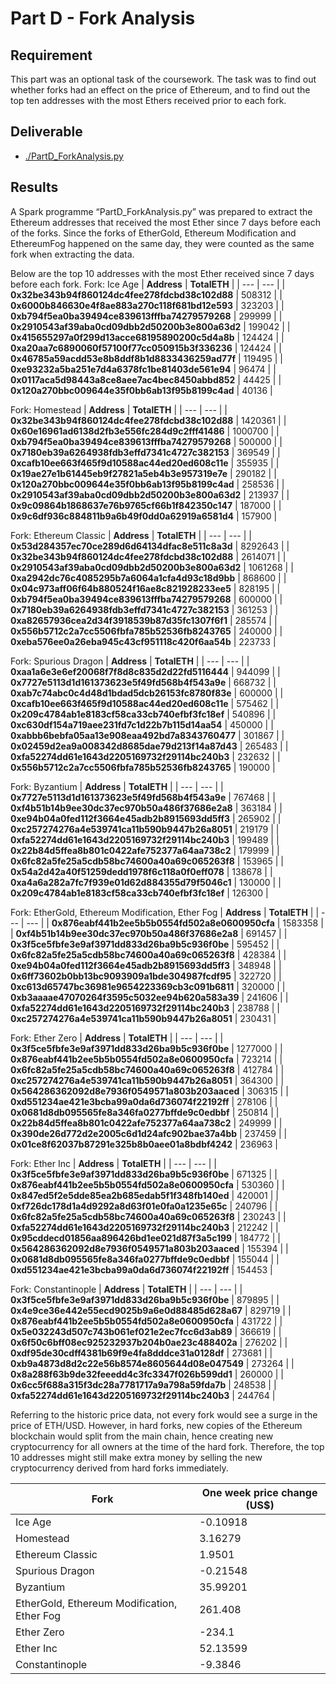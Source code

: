 # Part D - Fork Analysis
## Requirement
This part was an optional task of the coursework. The task was to find out whether forks had an effect on the price of Ethereum, and to find out the top ten addresses with the most Ethers received prior to each fork.

## Deliverable
- [./PartD_ForkAnalysis.py](PartD_ForkAnalysis.py)

## Results
A Spark programme “PartD_ForkAnalysis.py” was prepared to extract the Ethereum addresses that received the most Ether since 7 days before each of the forks. Since the forks of EtherGold, Ethereum Modification and EthereumFog happened on the same day, they were counted as the same fork when extracting the data.

Below are the top 10 addresses with the most Ether received since 7 days before each fork.
Fork: Ice Age
| **Address** | **TotalETH** |
| --- | --- |
| **0x32be343b94f860124dc4fee278fdcbd38c102d88** | 508312 |
| **0x6000b846630e4f8ae883a270c118f681bd12e593** | 323203 |
| **0xb794f5ea0ba39494ce839613fffba74279579268** | 299999 |
| **0x2910543af39aba0cd09dbb2d50200b3e800a63d2** | 199042 |
| **0x415655297a0f299d13acce68195890200c5d4a8b** | 124424 |
| **0xa20aa7c6890060f57100f77cc050915b3f336236** | 124424 |
| **0x46785a59acdd53e8b8ddf8b1d8833436259ad77f** | 119495 |
| **0xe93232a5ba251e7d4a6378fc1be81403de561e94** | 96474 |
| **0x0117aca5d98443a8ce8aee7ac4bec8450abbd852** | 44425 |
| **0x120a270bbc009644e35f0bb6ab13f95b8199c4ad** | 40136 |

Fork: Homestead
| **Address** | **TotalETH** |
| --- | --- |
| **0x32be343b94f860124dc4fee278fdcbd38c102d88** | 1420361 |
| **0x60e16961ad6138d2fb3e556fc284d9c2fff41486** | 1000700 |
| **0xb794f5ea0ba39494ce839613fffba74279579268** | 500000 |
| **0x7180eb39a6264938fdb3effd7341c4727c382153** | 369549 |
| **0xcafb10ee663f465f9d10588ac44ed20ed608c11e** | 355935 |
| **0x19ae27e1b61445eb9f27821a5eb4b3e957319e7e** | 290182 |
| **0x120a270bbc009644e35f0bb6ab13f95b8199c4ad** | 258536 |
| **0x2910543af39aba0cd09dbb2d50200b3e800a63d2** | 213937 |
| **0x9c09864b1868637e76b9765cf66b1f842350c147** | 187000 |
| **0x9c6df936c884811b9a6b49f0dd0a62919a6581d4** | 157900 |

Fork: Ethereum Classic
| **Address** | **TotalETH** |
| --- | --- |
| **0x53d284357ec70ce289d6d64134dfac8e511c8a3d** | 8292643 |
| **0x32be343b94f860124dc4fee278fdcbd38c102d88** | 2614071 |
| **0x2910543af39aba0cd09dbb2d50200b3e800a63d2** | 1061268 |
| **0xa2942dc76c4085295b7a6064a1cfa4d93c18d9bb** | 868600 |
| **0x04c973aff06f64b880524f16ae8c821928233ee5** | 828195 |
| **0xb794f5ea0ba39494ce839613fffba74279579268** | 600000 |
| **0x7180eb39a6264938fdb3effd7341c4727c382153** | 361253 |
| **0xa82657936cea2d34f3918539b87d35fc1307f6f1** | 285574 |
| **0x556b5712c2a7cc5506fbfa785b52536fb8243765** | 240000 |
| **0xeba576ee0a26eba945c43cf951118c420f6aa54b** | 223733 |

Fork: Spurious Dragon
| **Address** | **TotalETH** |
| --- | --- |
| **0xaa1a6e3e6ef20068f7f8d8c835d2d22fd5116444** | 944099 |
| **0x7727e5113d1d161373623e5f49fd568b4f543a9e** | 668732 |
| **0xab7c74abc0c4d48d1bdad5dcb26153fc8780f83e** | 600000 |
| **0xcafb10ee663f465f9d10588ac44ed20ed608c11e** | 575462 |
| **0x209c4784ab1e8183cf58ca33cb740efbf3fc18ef** | 540896 |
| **0xc630df154a719aee231fd7c1d22b7b115d14aa54** | 450000 |
| **0xabbb6bebfa05aa13e908eaa492bd7a8343760477** | 301867 |
| **0x02459d2ea9a008342d8685dae79d213f14a87d43** | 265483 |
| **0xfa52274dd61e1643d2205169732f29114bc240b3** | 232632 |
| **0x556b5712c2a7cc5506fbfa785b52536fb8243765** | 190000 |

Fork: Byzantium
| **Address** | **TotalETH** |
| --- | --- |
| **0x7727e5113d1d161373623e5f49fd568b4f543a9e** | 767468 |
| **0xf4b51b14b9ee30dc37ec970b50a486f37686e2a8** | 363184 |
| **0xe94b04a0fed112f3664e45adb2b8915693dd5ff3** | 265902 |
| **0xc257274276a4e539741ca11b590b9447b26a8051** | 219179 |
| **0xfa52274dd61e1643d2205169732f29114bc240b3** | 199489 |
| **0x22b84d5ffea8b801c0422afe752377a64aa738c2** | 179999 |
| **0x6fc82a5fe25a5cdb58bc74600a40a69c065263f8** | 153965 |
| **0x54a2d42a40f51259dedd1978f6c118a0f0eff078** | 138678 |
| **0xa4a6a282a7fc7f939e01d62d884355d79f5046c1** | 130000 |
| **0x209c4784ab1e8183cf58ca33cb740efbf3fc18ef** | 126300 |

Fork: EtherGold, Ethereum Modification, Ether Fog
| **Address** | **TotalETH** |
| --- | --- |
| **0x876eabf441b2ee5b5b0554fd502a8e0600950cfa** | 1583358 |
| **0xf4b51b14b9ee30dc37ec970b50a486f37686e2a8** | 691457 |
| **0x3f5ce5fbfe3e9af3971dd833d26ba9b5c936f0be** | 595452 |
| **0x6fc82a5fe25a5cdb58bc74600a40a69c065263f8** | 428384 |
| **0xe94b04a0fed112f3664e45adb2b8915693dd5ff3** | 348948 |
| **0x6ff73602b0bb13bc9093909a1bde304987fcdf95** | 322720 |
| **0xc613d65747bc36981e9654223369cb3c091b6811** | 320000 |
| **0xb3aaaae47070264f3595c5032ee94b620a583a39** | 241606 |
| **0xfa52274dd61e1643d2205169732f29114bc240b3** | 238788 |
| **0xc257274276a4e539741ca11b590b9447b26a8051** | 230431 |

Fork: Ether Zero
| **Address** | **TotalETH** |
| --- | --- |
| **0x3f5ce5fbfe3e9af3971dd833d26ba9b5c936f0be** | 1277000 |
| **0x876eabf441b2ee5b5b0554fd502a8e0600950cfa** | 723214 |
| **0x6fc82a5fe25a5cdb58bc74600a40a69c065263f8** | 412784 |
| **0xc257274276a4e539741ca11b590b9447b26a8051** | 364300 |
| **0x564286362092d8e7936f0549571a803b203aaced** | 306315 |
| **0xd551234ae421e3bcba99a0da6d736074f22192ff** | 278106 |
| **0x0681d8db095565fe8a346fa0277bffde9c0edbbf** | 250814 |
| **0x22b84d5ffea8b801c0422afe752377a64aa738c2** | 249999 |
| **0x390de26d772d2e2005c6d1d24afc902bae37a4bb** | 237459 |
| **0x01ce8f62037b87291e325b8b0aee01a8bdbf4242** | 236963 |

Fork: Ether Inc
| **Address** | **TotalETH** |
| --- | --- |
| **0x3f5ce5fbfe3e9af3971dd833d26ba9b5c936f0be** | 671325 |
| **0x876eabf441b2ee5b5b0554fd502a8e0600950cfa** | 530360 |
| **0x847ed5f2e5dde85ea2b685edab5f1f348fb140ed** | 420001 |
| **0xf726dc178d1a4d9292a8d63f01e0fa0a1235e65c** | 240796 |
| **0x6fc82a5fe25a5cdb58bc74600a40a69c065263f8** | 230243 |
| **0xfa52274dd61e1643d2205169732f29114bc240b3** | 212242 |
| **0x95cddecd01856aa896426bd1ee021d87f3a5c199** | 184772 |
| **0x564286362092d8e7936f0549571a803b203aaced** | 155394 |
| **0x0681d8db095565fe8a346fa0277bffde9c0edbbf** | 155044 |
| **0xd551234ae421e3bcba99a0da6d736074f22192ff** | 154453 |

Fork: Constantinople
| **Address** | **TotalETH** |
| --- | --- |
| **0x3f5ce5fbfe3e9af3971dd833d26ba9b5c936f0be** | 879895 |
| **0x4e9ce36e442e55ecd9025b9a6e0d88485d628a67** | 829719 |
| **0x876eabf441b2ee5b5b0554fd502a8e0600950cfa** | 431722 |
| **0x5e032243d507c743b061ef021e2ec7fcc6d3ab89** | 366619 |
| **0x6f50c6bff08ec925232937b204b0ae23c488402a** | 276202 |
| **0xdf95de30cdff4381b69f9e4fa8dddce31a0128df** | 273681 |
| **0xb9a4873d8d2c22e56b8574e8605644d08e047549** | 273264 |
| **0x8a288f63b9de32feeedd4c3fc3347f026b599dd1** | 260000 |
| **0x6cc5f688a315f3dc28a7781717a9a798a59fda7b** | 248538 |
| **0xfa52274dd61e1643d2205169732f29114bc240b3** | 244764 |

Referring to the historic price data, not every fork would see a surge in the price of ETH/USD. However, in hard forks, new copies of the Ethereum blockchain would split from the main chain, hence creating new cryptocurrency for all owners at the time of the hard fork. Therefore, the top 10 addresses might still make extra money by selling the new cryptocurrency derived from hard forks immediately.

|Fork|One week price change (US$)|
| ------------ | ------------ |
|Ice Age|-0.10918|
|Homestead|3.16279|
|Ethereum Classic|1.9501|
|Spurious Dragon|-0.21548|
|Byzantium|35.99201|
|EtherGold, Ethereum Modification, Ether Fog|261.408|
|Ether Zero|-234.1|
|Ether Inc|52.13599|
|Constantinople|-9.3846|